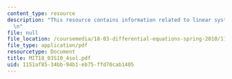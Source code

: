```yaml
---
content_type: resource
description: "This resource contains information related to linear systems. \r\n\r\
  \n"
file: null
file_location: /coursemedia/18-03-differential-equations-spring-2010/1151af8534bb94b1eb75ffd70cab1405_MIT18_03S10_4sol.pdf
file_type: application/pdf
resourcetype: Document
title: MIT18_03S10_4sol.pdf
uid: 1151af85-34bb-94b1-eb75-ffd70cab1405
---
```

